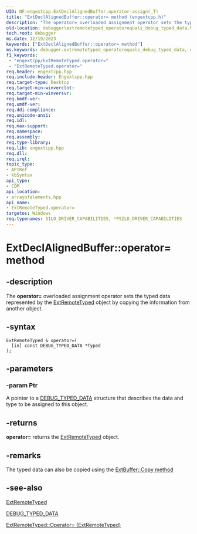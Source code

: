```yaml
---
UID: NF:engextcpp.ExtDeclAlignedBuffer.operator-assign(_T)
title: "ExtDeclAlignedBuffer::operator= method (engextcpp.h)"
description: "The operator= overloaded assignment operator sets the typed data represented by the ExtRemoteTyped object by copying the information from another object."
old-location: debugger\extremotetyped_operatorequals_debug_typed_data.htm
tech.root: debugger
ms.date: 12/19/2023
keywords: ["ExtDeclAlignedBuffer::operator= method"]
ms.keywords: debugger.extremotetyped_operatorequals_debug_typed_data, operator=, ExtCheckedPointer::operator=, ExtRemoteTyped class [Windows Debugging], operator= method, ExtCheckedPointer, ExtDeclAlignedBuffer::operator=, ExtBuffer::operator=, ExtBuffer, operator= method [Windows Debugging], ExtRemoteTyped class, operator= method [Windows Debugging], ExtDeclAlignedBuffer
f1_keywords:
 - "engextcpp/ExtRemoteTyped.operator="
 - "ExtRemoteTyped.operator="
req.header: engextcpp.hpp
req.include-header: Engextcpp.hpp
req.target-type: Desktop
req.target-min-winverclnt:
req.target-min-winversvr:
req.kmdf-ver:
req.umdf-ver:
req.ddi-compliance:
req.unicode-ansi:
req.idl:
req.max-support:
req.namespace:
req.assembly:
req.type-library:
req.lib: engextcpp.hpp
req.dll:
req.irql:
topic_type:
- APIRef
- kbSyntax
api_type:
- COM
api_location:
- arrayofelements.hpp
api_name:
- ExtRemoteTyped.operator=
targetos: Windows
req.typenames: SILO_DRIVER_CAPABILITIES, *PSILO_DRIVER_CAPABILITIES
---
```


# ExtDeclAlignedBuffer::operator= method


## -description


The <b>operator=</b> overloaded assignment operator sets the typed data represented by the <a href="..\engextcpp\nl-engextcpp-extremotetyped.md">ExtRemoteTyped</a> object by copying the information from another object.

## -syntax

```
ExtRemoteTyped & operator=(
  [in] const DEBUG_TYPED_DATA *Typed
);
```


## -parameters

### -param Ptr

A pointer to a <a href="..\wdbgexts\ns-wdbgexts-_debug_typed_data.md">DEBUG_TYPED_DATA</a> structure that describes the data and type to be assigned to this object.

## -returns


<b>operator=</b>  returns the <a href="..\engextcpp\nl-engextcpp-extremotetyped.md">ExtRemoteTyped</a> object.


## -remarks

The typed data can also be copied using the [ExtBuffer::Copy method](nf-engextcpp-extbuffer-copy(const_t_ulong).md)


## -see-also

<a href="..\engextcpp\nl-engextcpp-extremotetyped.md">ExtRemoteTyped</a>

<a href="..\wdbgexts\ns-wdbgexts-_debug_typed_data.md">DEBUG_TYPED_DATA</a>

<a href="..\engextcpp\nf-engextcpp-extbuffer-operator-assign(extbuffer__t__).md">ExtRemoteTyped::Operator= (ExtRemoteTyped)</a>
